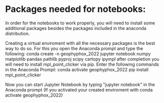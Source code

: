 # Packages needed for notebooks:
In order for the notebooks to work properly, you will need to install some additional packages besides the packages included in the anaconda distribution.

Creating a virtual enviroment with all the necessary packages is the best way to do so. For this you open the Anaconda prompt and type the following:
    conda create -n geophyphox_2022 jupyter notebook numpy matplotlib pandas pathlib pyproj scipy cartopy ipympl 
after completion you will need to install mpl_point_clicker via pip. Enter the following commands in the Anaconda Prompt:
    conda activate geophyphox_2022
    pip install mpl_point_clicker

Now you can start Jupyter Notebook by typing "jupyter notebook" in the Anaconda prompt (If you activated your created enviroment with conda activate geophyphox_2022)